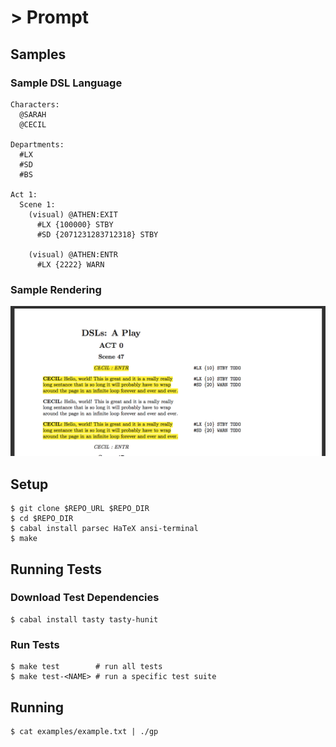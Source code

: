 \> Prompt
=========

## Samples

### Sample DSL Language

```
Characters:
  @SARAH
  @CECIL

Departments:
  #LX
  #SD
  #BS

Act 1:
  Scene 1:
    (visual) @ATHEN:EXIT
      #LX {100000} STBY
      #SD {2071231283712318} STBY

    (visual) @ATHEN:ENTR
      #LX {2222} WARN
```
### Sample Rendering

![example](/exampleRendering.png)

## Setup

```
$ git clone $REPO_URL $REPO_DIR
$ cd $REPO_DIR
$ cabal install parsec HaTeX ansi-terminal
$ make
```

## Running Tests

### Download Test Dependencies

```
$ cabal install tasty tasty-hunit
```

### Run Tests

```
$ make test        # run all tests
$ make test-<NAME> # run a specific test suite
```

## Running

```
$ cat examples/example.txt | ./gp
```
